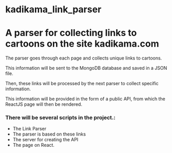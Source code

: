 # kadikama_link_parser
<h1>A parser for collecting links to cartoons on the site kadikama.com</h1> 

<p>The parser goes through each page and collects unique links to cartoons.</p>

<p>This information will be sent to the MongoDB database and saved in a JSON file.</p>

<p>Then, these links will be processed by the next parser to collect specific information.</p>

<p>This information will be provided in the form of a public API, from which the ReactJS page will then be rendered.</p>

<h3>There will be several scripts in the project.:</h3>
<ul>
  <li>The Link Parser</li>
  <li>The parser is based on these links</li>
  <li>The server for creating the API</li>
  <li>The page on React.</li>
</ul>

